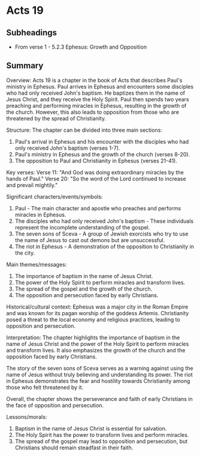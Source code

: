 # Acts 19

## Subheadings

* From verse 1 - 5.2.3 Ephesus: Growth and Opposition

## Summary

Overview:
Acts 19 is a chapter in the book of Acts that describes Paul's ministry in Ephesus. Paul arrives in Ephesus and encounters some disciples who had only received John's baptism. He baptizes them in the name of Jesus Christ, and they receive the Holy Spirit. Paul then spends two years preaching and performing miracles in Ephesus, resulting in the growth of the church. However, this also leads to opposition from those who are threatened by the spread of Christianity.

Structure:
The chapter can be divided into three main sections:
1. Paul's arrival in Ephesus and his encounter with the disciples who had only received John's baptism (verses 1-7).
2. Paul's ministry in Ephesus and the growth of the church (verses 8-20).
3. The opposition to Paul and Christianity in Ephesus (verses 21-41).

Key verses:
Verse 11: "And God was doing extraordinary miracles by the hands of Paul."
Verse 20: "So the word of the Lord continued to increase and prevail mightily."

Significant characters/events/symbols:
1. Paul - The main character and apostle who preaches and performs miracles in Ephesus.
2. The disciples who had only received John's baptism - These individuals represent the incomplete understanding of the gospel.
3. The seven sons of Sceva - A group of Jewish exorcists who try to use the name of Jesus to cast out demons but are unsuccessful.
4. The riot in Ephesus - A demonstration of the opposition to Christianity in the city.

Main themes/messages:
1. The importance of baptism in the name of Jesus Christ.
2. The power of the Holy Spirit to perform miracles and transform lives.
3. The spread of the gospel and the growth of the church.
4. The opposition and persecution faced by early Christians.

Historical/cultural context:
Ephesus was a major city in the Roman Empire and was known for its pagan worship of the goddess Artemis. Christianity posed a threat to the local economy and religious practices, leading to opposition and persecution.

Interpretation:
The chapter highlights the importance of baptism in the name of Jesus Christ and the power of the Holy Spirit to perform miracles and transform lives. It also emphasizes the growth of the church and the opposition faced by early Christians.

The story of the seven sons of Sceva serves as a warning against using the name of Jesus without truly believing and understanding its power. The riot in Ephesus demonstrates the fear and hostility towards Christianity among those who felt threatened by it.

Overall, the chapter shows the perseverance and faith of early Christians in the face of opposition and persecution.

Lessons/morals:
1. Baptism in the name of Jesus Christ is essential for salvation.
2. The Holy Spirit has the power to transform lives and perform miracles.
3. The spread of the gospel may lead to opposition and persecution, but Christians should remain steadfast in their faith.